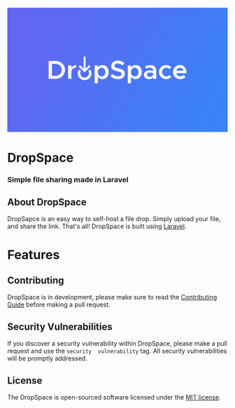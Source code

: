 <p align="center"><a><img src="/public/dropspace-cover.png"></a></p>

<!-- 
    Insert tags, badges, etc... here
-->
# DropSpace
### Simple file sharing made in Laravel
## About DropSpace

DropSapce is an easy way to self-host a file drop. Simply upload your file, and share the link. That's all!
DropSpace is built using [Laravel](https://laravel.com).

# Features
<!-- list features todo -->

## Contributing

DropSpace is in development, please make sure to read the [Contributing Guide](CONTRIBUTING.md) before making a pull request.

## Security Vulnerabilities

If you discover a security vulnerability within DropSpace, please make a pull request and use the `security  vulnerability` tag.
All security vulnerabilities will be promptly addressed.

## License

The DropSpace is open-sourced software licensed under the [MIT license](https://opensource.org/licenses/MIT).
